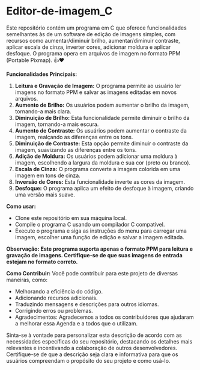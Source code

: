 # Editor-de-imagem_C

Este repositório contém um programa em C que oferece funcionalidades semelhantes às de um software de edição de imagens simples, com recursos como aumentar/diminuir brilho, aumentar/diminuir contraste, aplicar escala de cinza, inverter cores, adicionar moldura e aplicar desfoque. O programa opera em arquivos de imagem no formato PPM (Portable Pixmap). 👍❤️

**Funcionalidades Principais:**

1. **Leitura e Gravação de Imagem:** O programa permite ao usuário ler imagens no formato PPM e salvar as imagens editadas em novos arquivos.
2. **Aumento de Brilho:** Os usuários podem aumentar o brilho da imagem, tornando-a mais clara.
3. **Diminuição de Brilho:** Esta funcionalidade permite diminuir o brilho da imagem, tornando-a mais escura.
4. **Aumento de Contraste:** Os usuários podem aumentar o contraste da imagem, realçando as diferenças entre os tons.
5. **Diminuição de Contraste:** Esta opção permite diminuir o contraste da imagem, suavizando as diferenças entre os tons.
6. **Adição de Moldura:** Os usuários podem adicionar uma moldura à imagem, escolhendo a largura da moldura e sua cor (preto ou branco).
7. **Escala de Cinza:** O programa converte a imagem colorida em uma imagem em tons de cinza.
8. **Inversão de Cores:** Esta funcionalidade inverte as cores da imagem.
9. **Desfoque:** O programa aplica um efeito de desfoque à imagem, criando uma versão mais suave.

**Como usar:**
- Clone este repositório em sua máquina local.
- Compile o programa C usando um compilador C compatível.
- Execute o programa e siga as instruções do menu para carregar uma imagem, escolher uma função de edição e salvar a imagem editada.

**Observação: Este programa suporta apenas o formato PPM para leitura e gravação de imagens. Certifique-se de que suas imagens de entrada estejam no formato correto.**
  
**Como Contribuir:** Você pode contribuir para este projeto de diversas maneiras, como:

- Melhorando a eficiência do código.
- Adicionando recursos adicionais.
- Traduzindo mensagens e descrições para outros idiomas.
- Corrigindo erros ou problemas.
- Agradecimentos: Agradecemos a todos os contribuidores que ajudaram a melhorar essa Agenda e a todos que o utilizam.

Sinta-se à vontade para personalizar esta descrição de acordo com as necessidades específicas do seu repositório, destacando os detalhes mais relevantes e incentivando a colaboração de outros desenvolvedores. Certifique-se de que a descrição seja clara e informativa para que os usuários compreendam o propósito do seu projeto e como usá-lo.
